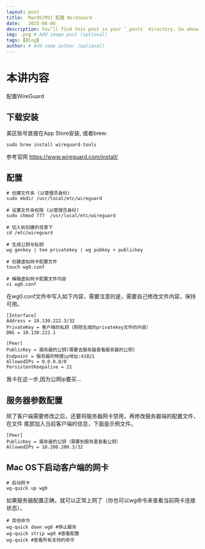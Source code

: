 ```yaml
---
layout: post
title:  MacOS(M3) 配置 WireGuard
date:   2025-08-06
description: You’ll find this post in your `_posts` directory. Go ahead and edit it and re-build the site to see your changes. # Add post description (optional)
img: .png # Add image post (optional)
tags: [Blog]
author: # Add name author (optional)
---
```

# 本讲内容

配置WireGuard

## 下载安装

美区账号直接在App Store安装, 或者brew: 

```
sudo brew install wireguard-tools
```

参考官网 https://www.wireguard.com/install/

## 配置

```
# 创建文件夹 (以管理员身份)
sudo mkdir /usr/local/etc/wireguard

# 设置文件夹权限 (以管理员身份)
sudo chmod 777  /usr/local/etc/wireguard

# 切入到创建的目录下
cd /etc/wireguard

# 生成公钥与私钥
wg genkey | tee privatekey | wg pubkey > publickey

# 创建虚拟网卡配置文件
touch wg0.conf

# 编辑虚拟网卡配置文件内容
vi wg0.conf
```

在wg0.conf文件中写入如下内容，需要注意的是，需要自己修改文件内容，保持可用。

```
[Interface]
Address = 10.130.222.3/32
PrivateKey = 客户端的私钥（刚刚生成的privatekey文件的内容）
DNS = 10.130.222.1

[Peer]
PublicKey = 服务器的公钥(需要去服务器查看服务器的公钥)
Endpoint = 服务器的物理ip地址:41821
AllowedIPs = 0.0.0.0/0
PersistentKeepalive = 21

```

我卡在这一步,因为公网ip要买...

## 服务器参数配置

除了客户端需要修改之后，还要将服务器网卡禁用，再修改服务器端的配置文件，在文件 尾部加入当前客户端的信息，下面是示例文件。

```
[Peer]
PublicKey = 服务器的公钥（需要到服务里查看公钥）
AllowedIPs = 10.200.200.3/32

```

## Mac OS下启动客户端的网卡

```
# 启动网卡
wg-quick up wg0
```

如果服务器配置正确，就可以正常上网了（你也可以wg命令来查看当前网卡连接状态）。

```
# 其他命令
wg-quick down wg0 #停止服务
wg-quick strip wg0 #查看配置
wg-quick #查看所有支持的命令
```